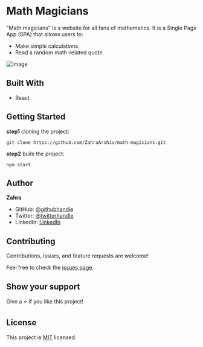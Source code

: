 # Math Magicians

"Math magicians" is a website for all fans of mathematics. It is a Single Page App (SPA) that allows users to:

- Make simple calculations.
- Read a random math-related quote.

![image](https://user-images.githubusercontent.com/78906545/159479410-da0f4f24-38dc-41d2-8033-27628870837d.png)


## Built With
- React

## Getting Started
**step1** cloning the project:
```
git clone https://github.com/ZahraArshia/math-magicians.git
```
**step2** buile the project:
```
npm start
```
## Author
**Zahra**
- GitHub: [@githubhandle](https://github.com/ZahraArshia)
- Twitter: [@twitterhandle](https://twitter.com/twitterhandle)
- LinkedIn: [LinkedIn](https://www.linkedin.com/in/zahra-arshia/)

## Contributing

Contributions, issues, and feature requests are welcome!

Feel free to check the [issues page](../../issues/).

## Show your support

Give a ⭐️ if you like this project!

## License

This project is [MIT](./MIT.md) licensed.
